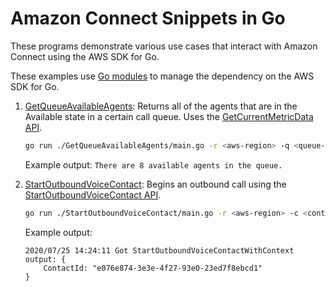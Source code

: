 # Amazon Connect Snippets in Go
These programs demonstrate various use cases that interact with Amazon Connect using the AWS SDK for Go.

These examples use [Go modules](https://github.com/golang/go/wiki/Modules) to manage the dependency on the AWS SDK for Go.

1. [GetQueueAvailableAgents](./GetQueueAvailableAgents): Returns all of the agents that are in the Available state in a certain call queue. Uses the [GetCurrentMetricData API](https://docs.aws.amazon.com/sdk-for-go/api/service/connect/#Connect.GetCurrentMetricData).
    ```bash
    go run ./GetQueueAvailableAgents/main.go -r <aws-region> -q <queue-arn>
    ```
    Example output: `There are 8 available agents in the queue.`


2. [StartOutboundVoiceContact](./StartOutboundVoiceContact): Begins an outbound call using the [StartOutboundVoiceContact API](https://docs.aws.amazon.com/sdk-for-go/api/service/connect/#Connect.StartOutboundVoiceContact).
    ```bash
    go run ./StartOutboundVoiceContact/main.go -r <aws-region> -c <contact-flow-id> -p <phone-number-to-call> -i <connect-instance-id> -q <queue-id>
    ```
    Example output: 
    ```
    2020/07/25 14:24:11 Got StartOutboundVoiceContactWithContext output: {
        ContactId: "e076e874-3e3e-4f27-93e0-23ed7f8ebcd1"
    }
    ```